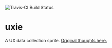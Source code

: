 ![Travis-CI Build Status](https://travis-ci.org/javakat/uxie.svg?branch=master)
# uxie
A UX data collection sprite. [Original thoughts here.](https://gist.github.com/javakat/48b5e843e4d7a3a1d21d)
